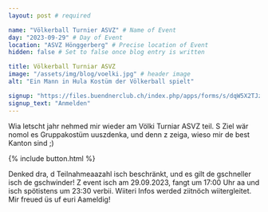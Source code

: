 ```yaml
---
layout: post # required

name: "Völkerball Turnier ASVZ" # Name of Event
day: "2023-09-29" # Day of Event
location: "ASVZ Hönggerberg" # Precise location of Event
hidden: false # Set to false once blog entry is written

title: Völkerball Turniar ASVZ
image: "/assets/img/blog/voelki.jpg" # header image
alt: "Ein Mann in Hula Kostüm der Völkerball spielt"

signup: "https://files.buendnerclub.ch/index.php/apps/forms/s/dqW5X2TJzmQETtACHgKf62Ra"
signup_text: "Anmelden"
---
```


Wia letscht jahr nehmed mir wieder am Völki Turniar ASVZ teil. S Ziel wär nomol es Gruppakostüm uuszdenka, und denn z zeiga, wieso mir de best Kanton sind ;)

{% include button.html %}

Denked dra, d Teilnahmeaazahl isch beschränkt, und es gilt de gschneller isch de gschwinder! Z event isch am 29.09.2023, fangt um 17:00 Uhr aa und isch spötistens um 23:30 verbii. Wiiteri Infos werded ziitnöch wiitergleitet. Mir freued üs uf euri Aameldig!